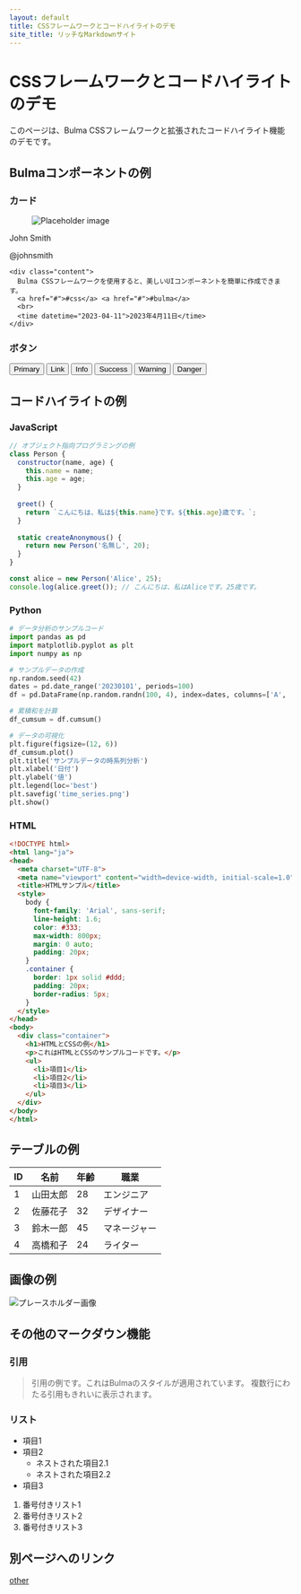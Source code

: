 ```yaml
---
layout: default
title: CSSフレームワークとコードハイライトのデモ
site_title: リッチなMarkdownサイト
---
```


# CSSフレームワークとコードハイライトのデモ

このページは、Bulma CSSフレームワークと拡張されたコードハイライト機能のデモです。

## Bulmaコンポーネントの例

### カード

<div class="card">
  <div class="card-content">
    <div class="media">
      <div class="media-left">
        <figure class="image is-48x48">
          <img src="https://bulma.io/images/placeholders/96x96.png" alt="Placeholder image">
        </figure>
      </div>
      <div class="media-content">
        <p class="title is-4">John Smith</p>
        <p class="subtitle is-6">@johnsmith</p>
      </div>
    </div>

    <div class="content">
      Bulma CSSフレームワークを使用すると、美しいUIコンポーネントを簡単に作成できます。
      <a href="#">#css</a> <a href="#">#bulma</a>
      <br>
      <time datetime="2023-04-11">2023年4月11日</time>
    </div>
  </div>
</div>

### ボタン

<div class="buttons">
  <button class="button is-primary">Primary</button>
  <button class="button is-link">Link</button>
  <button class="button is-info">Info</button>
  <button class="button is-success">Success</button>
  <button class="button is-warning">Warning</button>
  <button class="button is-danger">Danger</button>
</div>

## コードハイライトの例

### JavaScript

```javascript
// オブジェクト指向プログラミングの例
class Person {
  constructor(name, age) {
    this.name = name;
    this.age = age;
  }
  
  greet() {
    return `こんにちは、私は${this.name}です。${this.age}歳です。`;
  }
  
  static createAnonymous() {
    return new Person('名無し', 20);
  }
}

const alice = new Person('Alice', 25);
console.log(alice.greet()); // こんにちは、私はAliceです。25歳です。
```

### Python

```python
# データ分析のサンプルコード
import pandas as pd
import matplotlib.pyplot as plt
import numpy as np

# サンプルデータの作成
np.random.seed(42)
dates = pd.date_range('20230101', periods=100)
df = pd.DataFrame(np.random.randn(100, 4), index=dates, columns=['A', 'B', 'C', 'D'])

# 累積和を計算
df_cumsum = df.cumsum()

# データの可視化
plt.figure(figsize=(12, 6))
df_cumsum.plot()
plt.title('サンプルデータの時系列分析')
plt.xlabel('日付')
plt.ylabel('値')
plt.legend(loc='best')
plt.savefig('time_series.png')
plt.show()
```

### HTML

```html
<!DOCTYPE html>
<html lang="ja">
<head>
  <meta charset="UTF-8">
  <meta name="viewport" content="width=device-width, initial-scale=1.0">
  <title>HTMLサンプル</title>
  <style>
    body {
      font-family: 'Arial', sans-serif;
      line-height: 1.6;
      color: #333;
      max-width: 800px;
      margin: 0 auto;
      padding: 20px;
    }
    .container {
      border: 1px solid #ddd;
      padding: 20px;
      border-radius: 5px;
    }
  </style>
</head>
<body>
  <div class="container">
    <h1>HTMLとCSSの例</h1>
    <p>これはHTMLとCSSのサンプルコードです。</p>
    <ul>
      <li>項目1</li>
      <li>項目2</li>
      <li>項目3</li>
    </ul>
  </div>
</body>
</html>
```

## テーブルの例

| ID | 名前 | 年齢 | 職業 |
|----|------|------|------|
| 1 | 山田太郎 | 28 | エンジニア |
| 2 | 佐藤花子 | 32 | デザイナー |
| 3 | 鈴木一郎 | 45 | マネージャー |
| 4 | 高橋和子 | 24 | ライター |

## 画像の例

![プレースホルダー画像](https://via.placeholder.com/800x400)

## その他のマークダウン機能

### 引用

> 引用の例です。これはBulmaのスタイルが適用されています。
> 複数行にわたる引用もきれいに表示されます。

### リスト

- 項目1
- 項目2
  - ネストされた項目2.1
  - ネストされた項目2.2
- 項目3

1. 番号付きリスト1
2. 番号付きリスト2
3. 番号付きリスト3

## 別ページへのリンク

[other](other.md)